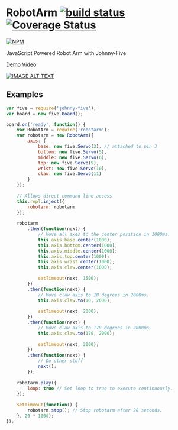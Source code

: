 # RobotArm [![build status](https://travis-ci.org/cheton/robotarm.svg?branch=master)](https://travis-ci.org/cheton/robotarm) [![Coverage Status](https://coveralls.io/repos/cheton/browserify-css/badge.svg)](https://coveralls.io/r/cheton/robotarm)

[![NPM](https://nodei.co/npm/robotarm.png?downloads=true&stars=true)](https://nodei.co/npm/robotarm/)

JavaScript Powered Robot Arm with Johnny-Five

[Demo Video](https://www.youtube.com/watch?v=aYJ7rFvTvoU)

[![IMAGE ALT TEXT](http://img.youtube.com/vi/aYJ7rFvTvoU/0.jpg)](https://www.youtube.com/watch?v=aYJ7rFvTvoU "JavaScript Powered Robot Arm with Johnny-Five")

## Examples

```js
var five = require('johnny-five');
var board = new five.Board();

board.on('ready', function() {
    var RobotArm = require('robotarm');
    var robotarm = new RobotArm({
        axis: {
            base: new five.Servo(3), // attached to pin 3
            bottom: new five.Servo(5),
            middle: new five.Servo(6),
            top: new five.Servo(9),
            wrist: new five.Servo(10),
            claw: new five.Servo(11)
        }
    });
    
    // Allows direct command line access
    this.repl.inject({
        robotarm: robotarm
    });
    
    robotarm
        .then(function(next) {
            // Move all axes to the center position in 1000ms.
            this.axis.base.center(1000);
            this.axis.bottom.center(1000);
            this.axis.middle.center(1000);
            this.axis.top.center(1000);
            this.axis.wrist.center(1000);
            this.axis.claw.center(1000);
            
            setTimeout(next, 1500);
        })
        .then(function(next) {
            // Move claw axis to 10 degrees in 2000ms.
            this.axis.claw.to(10, 2000);
            
            setTimeout(next, 2000);
        })
        .then(function(next) {
            // Move claw axis to 170 degrees in 2000ms.
            this.axis.claw.to(170, 2000);
            
            setTimeout(next, 2000);
        })
        .then(function(next) {
            // Do other stuff
            next();
        });
    
    robotarm.play({
        loop: true // Set loop to true to execute continuously.
    });
    
    setTimeout(function() {
        robotarm.stop(); // Stop robotarm after 20 seconds.
    }, 20 * 1000);
});
```
